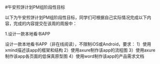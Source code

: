 #午安煎饼计划PM组阶段性目标

以下为午安煎饼计划PM组阶段性目标，同学们可根据自己实际情况完成以下内容，完成的内容提交在该周的周报中：

1.设计一款本地看书APP

设计一款本地看书APP（非在线阅读），不限制iOS或Android，要求：
1）使用xmind描述该app的框架和结构
2）使用axure制作该app的流程图
3）使用axure制作该app各页面的低保真原型图
4）使用word制作该app的产品需求文档
